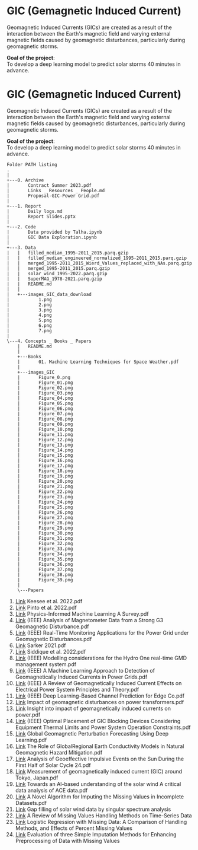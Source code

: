 # GIC (**G**emagnetic **I**nduced **C**urrent)
Geomagnetic Induced Currents (GICs) are created as a result of the interaction between the Earth's magnetic field and varying external magnetic fields caused by geomagnetic disturbances, particularly during geomagnetic storms.  

**Goal of the project**:   
To develop a deep learning model to predict solar storms 40 minutes in advance.  

# GIC (**G**emagnetic **I**nduced **C**urrent)
Geomagnetic Induced Currents (GICs) are created as a result of the interaction between the Earth's magnetic field and varying external magnetic fields caused by geomagnetic disturbances, particularly during geomagnetic storms.  

**Goal of the project**:   
To develop a deep learning model to predict solar storms 40 minutes in advance.
```
Folder PATH listing
. 
|
+---0. Archive
|       Contract Summer 2023.pdf
|       Links _ Resources _ People.md
|       Proposal-GIC-Power Grid.pdf
|       
+---1. Report
|       Daily logs.md
|       Report Slides.pptx
|       
+---2. Code
|       Data provided by Talha.ipynb
|       GIC Data Exploration.ipynb
|       
+---3. Data
|   |   filled_median_1995-2011_2015.parq.gzip
|   |   filled_median_engineered_normalized_1995-2011_2015.parq.gzip
|   |   merged_1995-2011_2015_Wierd_Values_replaced_with_NAs.parq.gzip
|   |   merged_1995-2011_2015.parq.gzip
|   |   solar_wind_1995-2022.parq.gzip
|   |   SuperMAG_1978-2021.parq.gzip
|   |   README.md
|   |   
|   +---images_GIC_data_download
|           1.png
|           2.png
|           3.png
|           4.png
|           5.png
|           6.png
|           7.png
|                  
\---4. Concepts _ Books _ Papers
    |   README.md
    |   
    +---Books
    |       01. Machine Learning Techniques for Space Weather.pdf
    |     
    +---images_GIC
    |       Figure_0.png
    |       Figure_01.png
    |       Figure_02.png
    |       Figure_03.png
    |       Figure_04.png
    |       Figure_05.png
    |       Figure_06.png
    |       Figure_07.png
    |       Figure_08.png
    |       Figure_09.png
    |       Figure_10.png
    |       Figure_11.png
    |       Figure_12.png
    |       Figure_13.png
    |       Figure_14.png
    |       Figure_15.png
    |       Figure_16.png
    |       Figure_17.png
    |       Figure_18.png
    |       Figure_19.png
    |       Figure_20.png
    |       Figure_21.png
    |       Figure_22.png
    |       Figure_23.png
    |       Figure_24.png
    |       Figure_25.png
    |       Figure_26.png
    |       Figure_27.png
    |       Figure_28.png
    |       Figure_29.png
    |       Figure_30.png
    |       Figure_31.png
    |       Figure_32.png
    |       Figure_33.png
    |       Figure_34.png
    |       Figure_35.png
    |       Figure_36.png
    |       Figure_37.png
    |       Figure_38.png
    |       Figure_39.png
    |       
    \---Papers
```
   
01. [Link](https://www.frontiersin.org/articles/10.3389/fspas.2020.550874/full) Keesee et al. 2022.pdf
02. [Link](https://www.frontiersin.org/articles/10.3389/fspas.2022.869740/full) Pinto et al. 2022.pdf
03. [Link](https://arxiv.org/abs/2211.08064) Physics-Informed Machine Learning A Survey.pdf
04. [Link](https://ieeexplore.ieee.org/document/9750736) (IEEE) Analysis of Magnetometer Data from a Strong G3 Geomagnetic Disturbance.pdf
05. [Link](https://ieeexplore.ieee.org/document/9320114) (IEEE) Real-Time Monitoring Applications for the Power Grid under Geomagnetic Disturbances.pdf
06. [Link](https://www.mdpi.com/2076-3263/12/1/27) Sarker 2021.pdf
07. [Link](https://www.mdpi.com/2076-3263/12/1/27) Siddique et al. 2022.pdf
08. [Link](https://ieeexplore.ieee.org/abstract/document/6673069?casa_token=HDPm8ZLy3_YAAAAA:n97uiGps4ET-G6Jg8DVMRvVm8awpLxl_k-RxQAJSppDk7wfWWHIep8XdWtQclyBoJTvLEZhfYw) (IEEE) Modelling considerations for the Hydro One real-time GMD management system.pdf
09. [Link](https://ieeexplore.ieee.org/abstract/document/8922626?casa_token=hxKIZkn98KoAAAAA:KDbYorTQm_kz0LkVBMn1ystWSqNKMm_BPJyRVptBC5tb8I5KZLejHWdwcfhmSFTfIv70lGcAzg) (IEEE) A Machine Learning Approach to Detection of Geomagnetically Induced Currents in Power Grids.pdf
10. [Link](https://ieeexplore.ieee.org/abstract/document/9241698) (IEEE) A Review of Geomagnetically Induced Current Effects on Electrical Power System Principles and Theory.pdf   
11. [Link](https://ieeexplore.ieee.org/abstract/document/8805349) (IEEE) Deep Learning-Based Channel Prediction for Edge Co.pdf   
12. [Link](https://link.springer.com/article/10.1007/s41872-021-00179-8) Impact of geomagnetic disturbances on power transformers.pdf
13. [Link](https://www.sciencedirect.com/science/article/pii/S0378779620307252?casa_token=Vtbz2fn5_E8AAAAA:IU8o4Wv9gX98aAT9z8-1R8SrYMk3ZYl-xt158Bhx1NRLwSZGIIUAMWpfPp8eDgep3FKNnz6ASw) Insight into impact of geomagnetically induced currents on power.pdf
14. [Link](https://ieeexplore.ieee.org/abstract/document/7938414?casa_token=hdssR4UZ9JYAAAAA:-QTLlm5n6ICz1oewenSNR5scQ7X7mZVHTXBozXnGL274cqq7awGmFuE4P--3DjaNQcYnIWC3xw) (IEEE) Optimal Placement of GIC Blocking Devices Considering Equipment Thermal Limits and Power System Operation Constraints.pdf
15. [Link](https://agupubs.onlinelibrary.wiley.com/doi/epdf/10.1029/2022SW003045) Global Geomagnetic Perturbation Forecasting Using Deep Learning.pdf
16. [Link](https://link.springer.com/article/10.1007/s10712-019-09579-z) The Role of GlobalRegional Earth Conductivity Models in Natural Geomagnetic Hazard Mitigation.pdf
17. [Link](https://link.springer.com/article/10.1007/s11207-023-02119-4) Analysis of Geoeffective Impulsive Events on the Sun During the First Half of Solar Cycle 24.pdf
18. [Link](https://earth-planets-space.springeropen.com/articles/10.1186/s40623-021-01422-3) Measurement of geomagnetically induced current (GIC) around Tokyo, Japan.pdf
19. [Link](https://www.frontiersin.org/articles/10.3389/fspas.2022.980759/full) Towards an AI-based understanding of the solar wind A critical data analysis of ACE data.pdf  
20. [Link](https://assets.researchsquare.com/files/rs-1729251/v1/c0916dae-5765-4433-acab-bff8ae5146ad.pdf?c=1663140007) A Novel Algorithm for Imputing the Missing Values in Incomplete Datasets.pdf
21. [Link](https://agupubs.onlinelibrary.wiley.com/doi/full/10.1029/2010GL044138) Gap filling of solar wind data by singular spectrum analysis  
22. [Link](https://ieeexplore.ieee.org/abstract/document/7858189?casa_token=UoZJHdQ__dAAAAAA:BKaIh0SSqvRGeHZhOPEKmnWPIDT2la5Nh5kpAEFj-o09eC26i8SxJyrmtSvW8QEdf__7pKQm7A) A Review of Missing Values Handling Methods
on Time-Series Data  
23. [Link](http://www.jtle.net/uploadfile/2016/1108/20161108041850649.pdf) Logistic Regression with Missing Data: A Comparison of Handling Methods, and Effects of Percent Missing Values  
24. [Link](https://citeseerx.ist.psu.edu/document?repid=rep1&type=pdf&doi=2d5845af5ca4706995081c58c8451fbd733e8750) Evaluation of three Simple Imputation Methods for Enhancing Preprocessing of Data with Missing Values  
